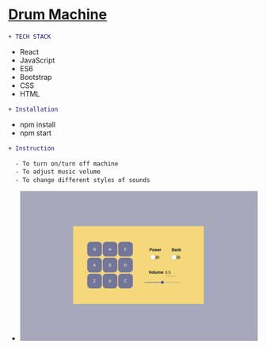 # [Drum Machine](https://drum-game.netlify.app/)

```diff
+ TECH STACK
```

  * React
  * JavaScript
  * ES6
  * Bootstrap
  * CSS
  * HTML

```diff
+ Installation
```
  * npm install
  * npm start

```diff
+ Instruction
```

```diff
  - To turn on/turn off machine
  - To adjust music volume
  - To change different styles of sounds
```
  - ![GitHub Logo](/images/0.png)



